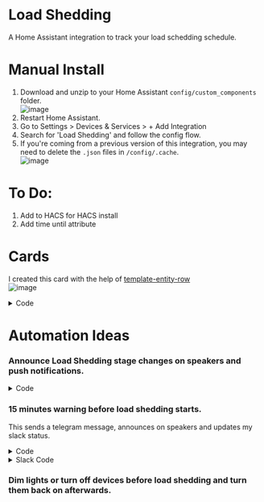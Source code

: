 # Load Shedding

A Home Assistant integration to track your load schedding schedule.

# Manual Install
1. Download and unzip to your Home Assistant `config/custom_components` folder.  
![image](https://user-images.githubusercontent.com/2578772/164681660-57d56fc4-4713-4be5-9ef1-bf2f7cf96b64.png)
3. Restart Home Assistant.
4. Go to Settings > Devices & Services > + Add Integration
5. Search for 'Load Shedding' and follow the config flow.
6. If you're coming from a previous version of this integration, you may need to delete the `.json` files in `/config/.cache`.  
![image](https://user-images.githubusercontent.com/2578772/164681929-e3afc6ea-5821-4ac5-8fa8-eee04c819eb6.png)

# To Do:
1. Add to HACS for HACS install
2. Add time until attribute

# Cards
I created this card with the help of [template-entity-row](https://github.com/thomasloven/lovelace-template-entity-row)  
![image](https://user-images.githubusercontent.com/2578772/164682124-ef4d02c0-a041-4295-860e-429f85f4265f.png)
<details>
  <summary>Code</summary>
  
```yaml
type: entities
entities:
  - entity: sensor.load_shedding_milnerton
  - type: custom:template-entity-row
    icon: mdi:timer-outline
    name: Next Start
    state: >-
      {{ state_attr('sensor.load_shedding_milnerton', 'next_start') |
      as_datetime | as_local }}
  - type: custom:template-entity-row
    icon: mdi:timer-sand
    name: Time Until
    state: >-
      {{ state_attr('sensor.load_shedding_milnerton', 'next_start') |
      as_datetime - now().strftime('%Y-%m-%d %H:%M%z') | as_datetime }}
  - entity: automation.load_shedding_last_rounds
    name: 15min Warning
    icon: mdi:bullhorn-outline
```
  </details>

# Automation Ideas

### Announce Load Shedding stage changes on speakers and push notifications.
<details>
  <summary>Code</summary>
  
```yaml
alias: Load Shedding
description: ''
trigger:
  - platform: template
    value_template: '{{ states.sensor.load_shedding_milnerton.state }}'
condition: []
action:
  - choose:
      - conditions:
          - condition: time
            after: input_datetime.sleep
            before: '23:59:59'
          - condition: time
            after: '00:00:00'
            before: input_datetime.wake
        sequence:
          - wait_for_trigger:
              - platform: time
                at: input_datetime.wake
            continue_on_timeout: false
    default: []
  - service: notify.mobile_app_YOUR_PHONE
    data:
      title: Load Shedding
      message: '{{ states.sensor.load_shedding_milnerton.state }}'
  - service: tts.home_assistant_say
    data:
      entity_id: media_player.assistant_speakers
      cache: true
      message: >-
        {% if is_state("sensor.load_shedding_milnerton", "No Load Shedding") %}
        Load Shedding suspended {% else %} Load Shedding {{
        states.sensor.load_shedding_milnerton.state }} {% endif %}
mode: single
```
  </details>
  
### 15 minutes warning before load shedding starts.
This sends a telegram message, announces on speakers and updates my slack status.
<details>
  <summary>Code</summary>
  
```yaml
alias: Load Shedding (Warning)
description: ''
trigger:
  - platform: template
    value_template: >-
      {{ state_attr('sensor.load_shedding_milnerton', 'next_start') |
      as_datetime - now().strftime('%Y-%m-%d %H:%M%z') | as_datetime ==
      timedelta(minutes=15) }}
condition:
  - condition: time
    after: input_datetime.alarm
    before: input_datetime.sleep
action:
  - service: telegram_bot.send_message
    data:
      message: Load Shedding starts in 15 minutes.
      title: Load Shedding
  - service: media_player.volume_set
    data:
      volume_level: 0.7
    target:
      device_id: SPEAKER_DEVICE_ID
  - service: tts.home_assistant_say
    data:
      entity_id: media_player.assistant_speakers
      message: Load Shedding starts in 15 minutes.
      cache: true
  - delay:
      hours: 0
      minutes: 15
      seconds: 0
      milliseconds: 0
  - service: rest_command.slack_status
    data:
      emoji: ':loadsheddingtransparent:'
      status: >-
        Load Shedding until {{
        (state_attr('sensor.load_shedding_milnerton','next_end') | as_datetime |
        as_local).strftime('%H:%M (%Z)') }}
mode: single
```
</details>

<details>
  <summary>Slack Code</summary>
  
```yaml
slack_status:
  url: https://slack.com/api/users.profile.set
  method: POST
  headers:
    authorization: Bearer !secret slack_token
    accept: "application/json, text/html"
  payload: '{"profile":{"status_text": "{{ status }}","status_emoji": "{{ emoji }}"}}'
  content_type: "application/json; charset=utf-8"
  verify_ssl: true
```
</details>
    
### Dim lights or turn off devices before load shedding and turn them back on afterwards.
